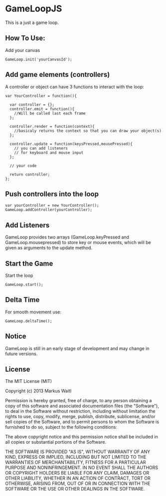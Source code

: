 GameLoopJS
==========

This is a just a game loop.

How To Use:
----------
Add your canvas

    GameLoop.init('yourCanvasId');

Add game elements (controllers)
-------------------------------
A controller or object can have 3 functions to interact with the loop:

    var YourController = function(){

      var controller = {};
      controller.emit = function(){
        //Will be called last each frame
      };

      controller.render = function(context){
        //basicaly returns the context so that you can draw your object(s)
      };

      controller.update = function(keysPressed,mousePressed){
        // you can add listeners
        // for keyboard and mouse input
      };

      // your code

      return controller;
    };

Push controllers into the loop
------------------------------

    var yourController = new YourController();
    GameLoop.addController(yourController);

Add Listeners
-------------
GameLoop provides two arrays (GameLoop.keyPressed and GameLoop.mousepressed)
to store key or mouse events, which will be given as arguments to the update method.

Start the Game
--------------
Start the loop

    GameLoop.start();

Delta Time
-------------
For smooth movement use:

    GameLoop.deltaTime();

Notice
------
GameLoop is still in an early stage of development and may change in future versions.

License
  -
The MIT License (MIT)

  Copyright (c) 2013 Markus Waitl

  Permission is hereby granted, free of charge, to any person obtaining a copy
  of this software and associated documentation files (the "Software"), to deal
  in the Software without restriction, including without limitation the rights
  to use, copy, modify, merge, publish, distribute, sublicense, and/or sell
  copies of the Software, and to permit persons to whom the Software is
  furnished to do so, subject to the following conditions:

  The above copyright notice and this permission notice shall be included in
  all copies or substantial portions of the Software.

  THE SOFTWARE IS PROVIDED "AS IS", WITHOUT WARRANTY OF ANY KIND, EXPRESS OR
  IMPLIED, INCLUDING BUT NOT LIMITED TO THE WARRANTIES OF MERCHANTABILITY,
  FITNESS FOR A PARTICULAR PURPOSE AND NONINFRINGEMENT. IN NO EVENT SHALL THE
  AUTHORS OR COPYRIGHT HOLDERS BE LIABLE FOR ANY CLAIM, DAMAGES OR OTHER
  LIABILITY, WHETHER IN AN ACTION OF CONTRACT, TORT OR OTHERWISE, ARISING FROM,
  OUT OF OR IN CONNECTION WITH THE SOFTWARE OR THE USE OR OTHER DEALINGS IN
  THE SOFTWARE.




